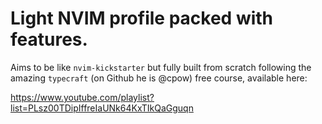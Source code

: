 # Light NVIM profile packed with features.

Aims to be like `nvim-kickstarter` but fully built from scratch following the
amazing `typecraft` (on Github he is @cpow) free course, available here:

https://www.youtube.com/playlist?list=PLsz00TDipIffreIaUNk64KxTIkQaGguqn



